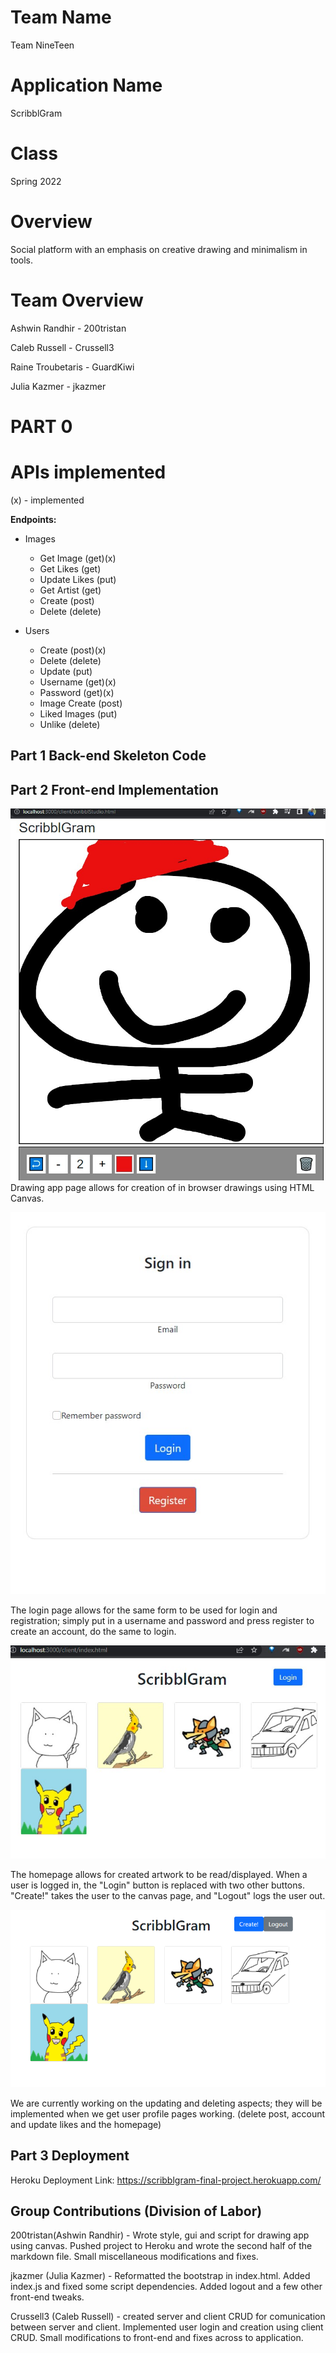 # Team Name
Team NineTeen
# Application Name
ScribblGram
# Class
Spring 2022
# Overview
Social platform with an emphasis on creative drawing and minimalism in tools.
# Team Overview
Ashwin Randhir - 200tristan

Caleb Russell - Crussell3

Raine Troubetaris - GuardKiwi

Julia Kazmer - jkazmer

# PART 0
# APIs implemented
(x) - implemented 

**Endpoints:**

- Images
  - Get Image   (get)(x)
  - Get Likes    (get)
  - Update Likes   (put)
  - Get Artist    (get)
  - Create   (post)
  - Delete   (delete)

- Users
  - Create (post)(x)
  - Delete (delete)
  - Update (put)
  - Username (get)(x)
  - Password (get)(x)
  - Image Create (post)
  - Liked Images (put)
  - Unlike (delete)

## Part 1  **Back-end Skeleton Code**

## Part 2 **Front-end Implementation**

![ScribblGram Studio](https://github.com/200tristan/cs326-final-nineteen/blob/main/src/demoAssets/canvasRich.jpg)
Drawing app page allows for creation of in browser drawings using HTML Canvas.

![ScribblGram Login](https://github.com/200tristan/cs326-final-nineteen/blob/main/src/demoAssets/login.jpg)

The login page allows for the same form to be used for login and registration; simply put in a username and password and press register to create an account, do the same to login. 

![ScribblGram Homepage](https://github.com/200tristan/cs326-final-nineteen/blob/main/src/demoAssets/ImplementedHomePage(rough).jpg)

The homepage allows for created artwork to be read/displayed. When a user is logged in, the "Login" button is replaced with two other buttons. "Create!" takes the user to the canvas page, and "Logout" logs the user out.

![ScribblGram Homepage Logged In](https://github.com/200tristan/cs326-final-nineteen/blob/main/src/demoAssets/homepage-logged-in.PNG)

We are currently working on the updating and deleting aspects; they will be implemented when we get user profile pages working. (delete post, account and update likes and the homepage)

## Part 3 Deployment 
Heroku Deployment Link: https://scribblgram-final-project.herokuapp.com/

## **Group Contributions (Division of Labor)** 

200tristan(Ashwin Randhir) - Wrote style, gui and script for drawing app using canvas. Pushed project to Heroku and wrote the second half of the markdown file. Small miscellaneous modifications and fixes. 

jkazmer (Julia Kazmer) - Reformatted the bootstrap in index.html. Added index.js and fixed some script dependencies. Added logout and a few other front-end tweaks.

Crussell3 (Caleb Russell) - created server and client CRUD for comunication between server and client. Implemented user login and creation using client CRUD. Small modifications to front-end and fixes across to application.